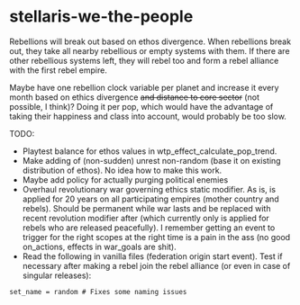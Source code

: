 # stellaris-we-the-people

Rebellions will break out based on ethos divergence. When rebellions break out, they take all nearby rebellious or empty systems with them. If there are other rebellious systems left, they will rebel too and form a rebel alliance with the first rebel empire.

Maybe have one rebellion clock variable per planet and increase it every month based on ethics divergence ~~and distance to core sector~~ (not possible, I think)? Doing it per pop, which would have the advantage of taking their happiness and class into account, would probably be too slow.

TODO:
+ Playtest balance for ethos values in wtp_effect_calculate_pop_trend.
+ Make adding of (non-sudden) unrest non-random (base it on existing distribution of ethos). No idea how to make this work.
+ Maybe add policy for actually purging political enemies
+ Overhaul revolutionary war governing ethics static modifier. As is, is applied for 20 years on all participating empires (mother country and rebels). Should be permanent while war lasts and be replaced with recent revolution modifier after (which currently only is applied for rebels who are released peacefully). I remember getting an event to trigger for the right scopes at the right time is a pain in the ass (no good on_actions, effects in war_goals are shit).
+ Read the following in vanilla files (federation origin start event). Test if necessary after making a rebel join the rebel alliance (or even in case of singular releases):

```
set_name = random # Fixes some naming issues
```
